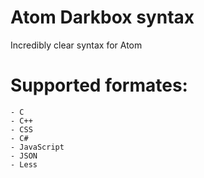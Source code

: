 # Atom Darkbox syntax
Incredibly clear syntax for Atom

# Supported formates:
    - C
    - C++
    - CSS
    - C#
    - JavaScript
    - JSON
    - Less
